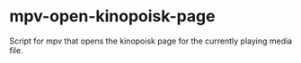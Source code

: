 # mpv-open-kinopoisk-page
Script for mpv that opens the kinopoisk page for the currently playing media file.
